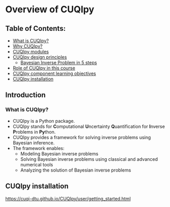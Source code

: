 #  Overview of CUQIpy



## Table of Contents:
* [What is CUQIpy?](#what-is-cuqipy)
* [Why CUQIpy?](#why-cuqipy)
* [CUQIpy modules](#cuqipy-modules)
* [CUQIpy design principles](#cuqipy-design-principles)
  * [Bayesian Inverse Problem in 5 steps](#bayesain-inverse-problem-in-5-steps)
* [Role of CUQIpy in this course](#role-of-cuqipy-in-this-course)
* [CUQIpy component learning objectives](#cuqipy-component-learning-objectives)
* [CUQIpy installation](#installation)


## Introduction <a class="anchor" id="introduction"></a>

### What is CUQIpy? <a class="anchor" id="what-is-cuqipy"></a>
* CUQIpy is a Python package.
* CUQIpy stands for **C**omputational **U**ncertainty **Q**uantification for **I**nverse **P**roblems in **Py**thon.
* CUQIpy provides a framework for solving inverse problems using Bayesian inference.
* The framework enables:
  * Modeling Bayesian inverse problems
  * Solving Bayesian inverse problems using classical and advanced numerical tools
  * Analyzing the solution of Bayesian inverse problems


## CUQIpy installation <a class="anchor" id="installation"></a>

https://cuqi-dtu.github.io/CUQIpy/user/getting_started.html


